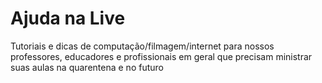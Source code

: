 # Ajuda na Live

Tutoriais e dicas de computação/filmagem/internet para nossos professores, educadores e profissionais em geral que precisam ministrar suas aulas na quarentena e no futuro
